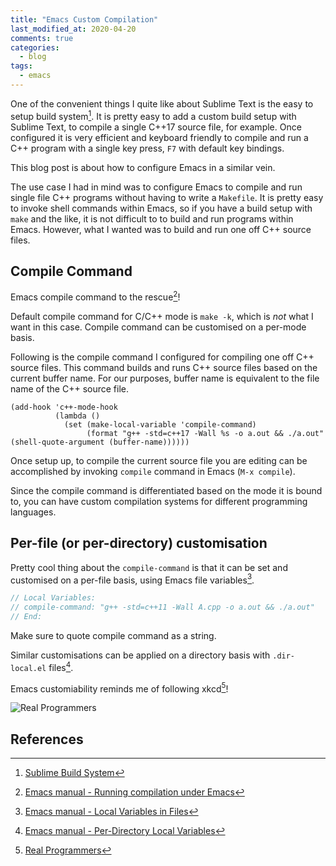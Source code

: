 ```yaml
---
title: "Emacs Custom Compilation"
last_modified_at: 2020-04-20
comments: true
categories:
  - blog
tags:
  - emacs
---
```


One of the convenient things I quite like about Sublime Text is the easy to
setup build system[^sublime-build]. It is pretty easy to add a custom build
setup with Sublime Text, to compile a single C++17 source file, for example. 
Once configured it is very efficient and keyboard friendly to compile and run a 
C++ program with a single key press, `F7` with default key bindings.

This blog post is about how to configure Emacs in a similar vein. 

The use case I had in mind was to configure Emacs to compile and run single file C++ programs without having to write a `Makefile`. It is pretty easy to invoke shell commands within Emacs, so if you have a build setup with `make` and the like, it is not difficult to to build and run programs within Emacs. However, what I wanted was to build and run one off C++ source files. 

<!-- I had a simple question - how can I have a simple single file build system for
Emacs, similar to what I have with Sublime Text.

After some research and trial and error, I figured out the use of `custom-compile` command.
 -->
<!-- I had to do some research to get a similar setup for compiling -->

## Compile Command

Emacs compile command to the rescue[^compile-command]!

Default compile command for C/C++ mode is `make -k`, which is _not_ what I want in this case. Compile command can be customised on a per-mode basis.

Following is the compile command I configured for compiling one off C++ source files. This command builds and runs C++ source files based on the current buffer name. For our purposes, buffer name is equivalent to the file name of the C++ source file.

```elisp
(add-hook 'c++-mode-hook
          (lambda ()
            (set (make-local-variable 'compile-command)
                 (format "g++ -std=c++17 -Wall %s -o a.out && ./a.out" (shell-quote-argument (buffer-name))))))
```

Once setup up, to compile the current source file you are editing can be accomplished by invoking `compile` command in Emacs (`M-x compile`).

Since the compile command is differentiated based on the mode it is bound to,
you can have custom compilation systems for different programming languages.

## Per-file (or per-directory) customisation

Pretty cool thing about the `compile-command` is that it can be set and
customised on a per-file basis, using Emacs file variables[^file-variables].



```cpp
// Local Variables:
// compile-command: "g++ -std=c++11 -Wall A.cpp -o a.out && ./a.out"
// End:
```

Make sure to quote compile command as a string.

Similar customisations can be applied on a directory basis with `.dir-local.el` files[^dir-local].

Emacs customiability reminds me of following xkcd[^butterfly]!

![Real Programmers](https://imgs.xkcd.com/comics/real_programmers.png "xkcd - Real Programmers")

## References

[^sublime-build]: [Sublime Build System](https://www.sublimetext.com/docs/3/build_systems.html)
[^compile-command]: [Emacs manual - Running compilation under Emacs](https://www.gnu.org/software/emacs/manual/html_node/emacs/Compilation.html)
[^file-variables]: [Emacs manual - Local Variables in Files](https://www.gnu.org/software/emacs/manual/html_node/emacs/File-Variables.html#File-Variables)
[^dir-local]: [Emacs manual - Per-Directory Local Variables](https://www.gnu.org/software/emacs/manual/html_node/emacs/Directory-Variables.html#Directory-Variables)
[^butterfly]: [Real Programmers](https://xkcd.com/378/)

